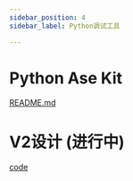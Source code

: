 ```yaml
---
sidebar_position: 4
sidebar_label: Python调试工具

---
```


# Python Ase Kit

[README.md](https://github.com/xfyun/aiges_python/blob/master/README.md)

# V2设计 (进行中)
[code](https://github.com/xfyun/aiges_python/tree/master/aiges_python/v2)